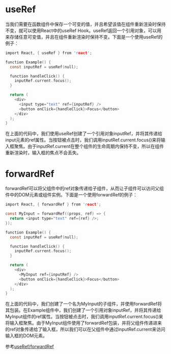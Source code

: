 # useRef
当我们需要在函数组件中保存一个可变的值，并且希望该值在组件重新渲染时保持不变，就可以使用React中的useRef Hook。useRef返回一个引用对象，可以用来存储任意可变值，并且在组件重新渲染时保持不变。下面是一个使用useRef的例子：
```c
import React, { useRef } from 'react';

function Example() {
  const inputRef = useRef(null);

  function handleClick() {
    inputRef.current.focus();
  }

  return (
    <div>
      <input type="text" ref={inputRef} />
      <button onClick={handleClick}>Focus</button>
    </div>
  );
}
```
在上面的代码中，我们使用useRef创建了一个引用对象inputRef，并将其传递给input元素的ref属性。当按钮被点击时，我们调用inputRef.current.focus()来将输入框聚焦。由于inputRef.current在整个组件的生命周期内保持不变，所以在组件重新渲染时，输入框的焦点不会丢失。
# forwardRef
forwardRef可以将父组件中的ref对象传递给子组件，从而让子组件可以访问父组件中的DOM元素或组件实例。下面是一个使用forwardRef的例子：
```c
import React, { forwardRef } from 'react';

const MyInput = forwardRef((props, ref) => {
  return <input type="text" ref={ref} />;
});

function Example() {
  const inputRef = useRef(null);

  function handleClick() {
    inputRef.current.focus();
  }

  return (
    <div>
      <MyInput ref={inputRef} />
      <button onClick={handleClick}>Focus</button>
    </div>
  );
}
```
在上面的代码中，我们创建了一个名为MyInput的子组件，并使用forwardRef将其包装。在Example组件中，我们创建了一个引用对象inputRef，并将其传递给MyInput组件的ref属性。当按钮被点击时，我们调用inputRef.current.focus()来将输入框聚焦。由于MyInput组件使用了forwardRef包装，并将父组件传递进来的ref对象传递给了输入框，所以我们可以在父组件中通过inputRef.current来访问输入框的DOM元素。

参考[useRef/forwardRef](https://juejin.cn/post/6889824743889829902)